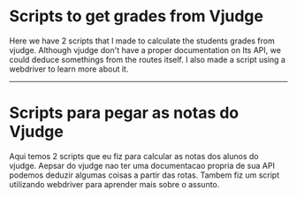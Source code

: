 # Scripts to get grades from Vjudge

Here we have 2 scripts that I made to calculate the students grades from vjudge. Although vjudge don't have a proper documentation on Its API, we could deduce somethings from the routes itself. I also made a script using a webdriver to learn more about it.

---------------------------------------------

# Scripts para pegar as notas do Vjudge

Aqui temos 2 scripts que eu fiz para calcular as notas dos alunos do vjudge. Aepsar do vjudge nao ter uma documentacao propria de sua API podemos deduzir algumas coisas a partir das rotas. Tambem fiz um script utilizando webdriver para aprender mais sobre o assunto.